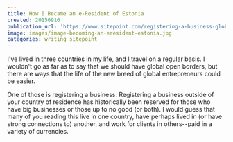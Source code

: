```yaml
---
title: How I Became an e-Resident of Estonia
created: 20150916
publication_url: 'https://www.sitepoint.com/registering-a-business-globally-with-estonias-e-residency/'
image: images/image-becoming-an-eresident-estonia.jpg
categories: writing sitepoint
---
```


I've lived in three countries in my life, and I travel on a regular basis. I wouldn't go as far as to say that we should have global open borders, but there are ways that the life of the new breed of global entrepreneurs could be easier.

One of those is registering a business. Registering a business outside of your country of residence has historically been reserved for those who have big businesses or those up to no good (or both). I would guess that many of you reading this live in one country, have perhaps lived in (or have strong connections to) another, and work for clients in others--paid in a variety of currencies.
